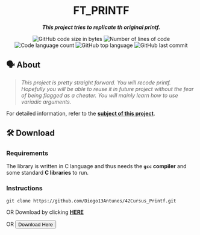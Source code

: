 <h1 align="center">
	FT_PRINTF
</h1>

<p align="center">
	<b><i>This project tries to replicate th original printf.</i></b>
</p>

<p align="center">
	<img alt="GitHub code size in bytes" src="https://img.shields.io/github/languages/code-size/Diogo13Antunes/42Cursus_Printf?color=blueviolet" />
	<img alt="Number of lines of code" src="https://img.shields.io/tokei/lines/github/Diogo13Antunes/42Cursus_Printf?color=blueviolet" />
	<img alt="Code language count" src="https://img.shields.io/github/languages/count/Diogo13Antunes/42Cursus_Printf?color=blue" />
	<img alt="GitHub top language" src="https://img.shields.io/github/languages/top/Diogo13Antunes/42Cursus_Printf?color=blue" />
	<img alt="GitHub last commit" src="https://img.shields.io/github/last-commit/Diogo13Antunes/42Cursus_Printf?color=brightgreen" />
</p>

## 🗣️ About

> _This project is pretty straight forward. You will recode printf. Hopefully you will be able to reuse it in future project without the fear of being flagged as a cheater. You will mainly learn how to use variadic arguments._

For detailed information, refer to the [**subject of this project**](https://github.com/Diogo13Antunes/42Cursus_Printf/blob/main/Subject.pdf).

## 🛠️ Download

### Requirements

The library is written in C language and thus needs the **`gcc` compiler** and some standard **C libraries** to run.

### Instructions

```shell
git clone https://github.com/Diogo13Antunes/42Cursus_Printf.git
```
OR Download by clicking [**HERE**](https://github.com/Diogo13Antunes/42Cursus_Printf/archive/refs/heads/main.zip)

OR  <button type="button" formaction="https://github.com/Diogo13Antunes/42Cursus_Printf/archive/refs/heads/main.zip">Download Here</button> 
